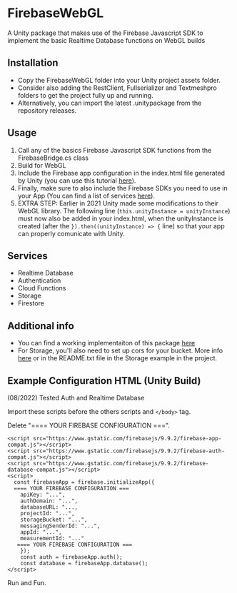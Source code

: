 # FirebaseWebGL
A Unity package that makes use of the Firebase Javascript SDK to implement the basic Realtime Database functions on WebGL builds

## Installation
- Copy the FirebaseWebGL folder into your Unity project assets folder.
- Consider also adding the RestClient, Fullserializer and Textmeshpro folders to get the project fully up and running.
- Alternatively,  you can import the latest .unitypackage from the repository releases.

## Usage
  1) Call any of the basics Firebase Javascript SDK functions from the FirebaseBridge.cs class
  2) Build for WebGL
  3) Include the Firebase app configuration in the index.html file generated by Unity (you can use this tutorial [here](https://firebase.google.com/docs/web/setup#from-the-cdn)).
  4) Finally, make sure to also include the Firebase SDKs you need to use in your App (You can find a list of services [here](https://firebase.google.com/docs/web/learn-more#available-libraries)).
  5) EXTRA STEP: Earlier in 2021 Unity made some modifications to their WebGL library. The following line (`this.unityInstance = unityInstance`) must now also be added in your index.html, when the unityInstance is created (after the `}).then((unityInstance) => {` line) so that your app can properly comunicate with Unity.
 
 ## Services
 - Realtime Database
 - Authentication
 - Cloud Functions
 - Storage
 - Firestore
  
## Additional info
- You can find a working implementaiton of this package [here](https://rotolonico.github.io/FirebaseWebGLImplementation/)
- For Storage, you'll also need to set up cors for your bucket. More info [here](https://firebase.google.com/docs/storage/web/download-files#cors_configuration) or in the README.txt file in the Storage example in the project.

## Example Configuration HTML (Unity Build)
(08/2022) Tested Auth and Realtime Database

Import these scripts before the others scripts and ```</body>``` tag.

Delete "==== YOUR FIREBASE CONFIGURATION ===".


```
<script src="https://www.gstatic.com/firebasejs/9.9.2/firebase-app-compat.js"></script>
<script src="https://www.gstatic.com/firebasejs/9.9.2/firebase-auth-compat.js"></script>
<script src="https://www.gstatic.com/firebasejs/9.9.2/firebase-database-compat.js"></script>
<script>
  const firebaseApp = firebase.initializeApp({
  ==== YOUR FIREBASE CONFIGURATION ===
    apiKey: "...",
    authDomain: "...",
    databaseURL: "...,
    projectId: "...",
    storageBucket: "...",
    messagingSenderId: "...",
    appId: "...",
    measurementId: "..."
   ==== YOUR FIREBASE CONFIGURATION ===
    });
    const auth = firebaseApp.auth();
    const database = firebaseApp.database(); 
</script>
```

Run and Fun.
